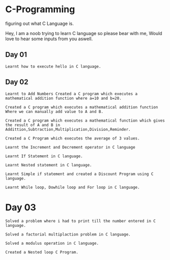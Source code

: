 # C-Programming
figuring out what C Language is.

Hey,
I am a noob trying to learn C language so please bear with me, Would love to hear some inputs from you aswell.

## Day 01
    
    Learnt how to execute hello in C language.

## Day 02
    
    Learnt to Add Numbers Created a C program which executes a mathematical addition function where a=10 and b=20.
    
    Created a C program which executes a mathematical addition function Where we can manually add value to A and B.
    
    Created a C program which executes a mathematical function which gives the result of A and B in Addittion,Subtraction,Multiplication,Division,Reminder.
    
    Created a C Program which executes the average of 3 values.
    
    Learnt the Increment and Decrement operator in C language
    
    Learnt If Statement in C language.
    
    Learnt Nested statement in C language.
    
    Learnt Simple if statement and created a Discount Program using C language.
    
    Learnt While loop, Dowhile loop and For loop in C language.

# Day 03

    Solved a problem where i had to print till the number entered in C language.

    Solved a factorial multiplaction problem in C language.

    Solved a modulus operation in C language.

    Created a Nested loop C Program.